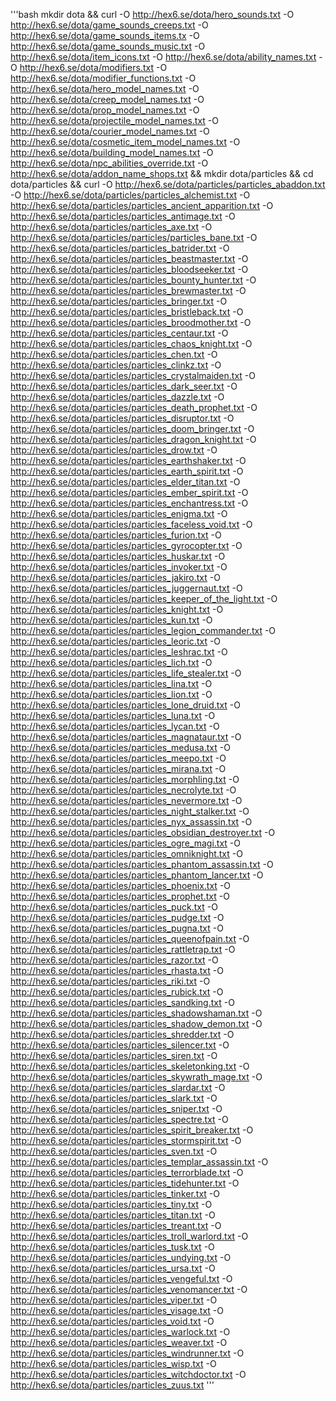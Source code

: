 '''bash
mkdir dota && 
curl -O http://hex6.se/dota/hero_sounds.txt -O http://hex6.se/dota/game_sounds_creeps.txt -O http://hex6.se/dota/game_sounds_items.tx -O http://hex6.se/dota/game_sounds_music.txt -O http://hex6.se/dota/item_icons.txt -O http://hex6.se/dota/ability_names.txt -O http://hex6.se/dota/modifiers.txt -O http://hex6.se/dota/modifier_functions.txt -O http://hex6.se/dota/hero_model_names.txt -O http://hex6.se/dota/creep_model_names.txt -O http://hex6.se/dota/prop_model_names.txt -O http://hex6.se/dota/projectile_model_names.txt -O http://hex6.se/dota/courier_model_names.txt -O http://hex6.se/dota/cosmetic_item_model_names.txt -O http://hex6.se/dota/building_model_names.txt -O http://hex6.se/dota/npc_abilities_override.txt -O http://hex6.se/dota/addon_name_shops.txt
&& mkdir dota/particles && cd dota/particles &&
curl -O http://hex6.se/dota/particles/particles_abaddon.txt -O http://hex6.se/dota/particles/particles_alchemist.txt -O http://hex6.se/dota/particles/particles_ancient_apparition.txt -O http://hex6.se/dota/particles/particles_antimage.txt -O http://hex6.se/dota/particles/particles_axe.txt -O http://hex6.se/dota/particles/particles/particles_bane.txt -O http://hex6.se/dota/particles/particles_batrider.txt -O http://hex6.se/dota/particles/particles_beastmaster.txt -O http://hex6.se/dota/particles/particles_bloodseeker.txt -O http://hex6.se/dota/particles/particles_bounty_hunter.txt -O http://hex6.se/dota/particles/particles_brewmaster.txt -O http://hex6.se/dota/particles/particles_bringer.txt -O http://hex6.se/dota/particles/particles_bristleback.txt -O http://hex6.se/dota/particles/particles_broodmother.txt -O http://hex6.se/dota/particles/particles_centaur.txt -O http://hex6.se/dota/particles/particles_chaos_knight.txt -O http://hex6.se/dota/particles/particles_chen.txt -O http://hex6.se/dota/particles/particles_clinkz.txt -O http://hex6.se/dota/particles/particles_crystalmaiden.txt -O http://hex6.se/dota/particles/particles_dark_seer.txt -O http://hex6.se/dota/particles/particles_dazzle.txt -O http://hex6.se/dota/particles/particles_death_prophet.txt -O http://hex6.se/dota/particles/particles_disruptor.txt -O http://hex6.se/dota/particles/particles_doom_bringer.txt -O http://hex6.se/dota/particles/particles_dragon_knight.txt -O http://hex6.se/dota/particles/particles_drow.txt -O http://hex6.se/dota/particles/particles_earthshaker.txt -O http://hex6.se/dota/particles/particles_earth_spirit.txt -O http://hex6.se/dota/particles/particles_elder_titan.txt -O http://hex6.se/dota/particles/particles_ember_spirit.txt -O http://hex6.se/dota/particles/particles_enchantress.txt -O http://hex6.se/dota/particles/particles_enigma.txt -O http://hex6.se/dota/particles/particles_faceless_void.txt -O http://hex6.se/dota/particles/particles_furion.txt -O http://hex6.se/dota/particles/particles_gyrocopter.txt -O http://hex6.se/dota/particles/particles_huskar.txt -O http://hex6.se/dota/particles/particles_invoker.txt -O http://hex6.se/dota/particles/particles_jakiro.txt -O http://hex6.se/dota/particles/particles_juggernaut.txt -O http://hex6.se/dota/particles/particles_keeper_of_the_light.txt -O http://hex6.se/dota/particles/particles_knight.txt -O http://hex6.se/dota/particles/particles_kun.txt -O http://hex6.se/dota/particles/particles_legion_commander.txt -O http://hex6.se/dota/particles/particles_leoric.txt -O http://hex6.se/dota/particles/particles_leshrac.txt -O http://hex6.se/dota/particles/particles_lich.txt -O http://hex6.se/dota/particles/particles_life_stealer.txt -O http://hex6.se/dota/particles/particles_lina.txt -O http://hex6.se/dota/particles/particles_lion.txt -O http://hex6.se/dota/particles/particles_lone_druid.txt -O http://hex6.se/dota/particles/particles_luna.txt -O http://hex6.se/dota/particles/particles_lycan.txt -O http://hex6.se/dota/particles/particles_magnataur.txt -O http://hex6.se/dota/particles/particles_medusa.txt -O http://hex6.se/dota/particles/particles_meepo.txt -O http://hex6.se/dota/particles/particles_mirana.txt -O http://hex6.se/dota/particles/particles_morphling.txt -O http://hex6.se/dota/particles/particles_necrolyte.txt -O http://hex6.se/dota/particles/particles_nevermore.txt -O http://hex6.se/dota/particles/particles_night_stalker.txt -O http://hex6.se/dota/particles/particles_nyx_assassin.txt -O http://hex6.se/dota/particles/particles_obsidian_destroyer.txt -O http://hex6.se/dota/particles/particles_ogre_magi.txt -O http://hex6.se/dota/particles/particles_omniknight.txt -O http://hex6.se/dota/particles/particles_phantom_assassin.txt -O http://hex6.se/dota/particles/particles_phantom_lancer.txt -O http://hex6.se/dota/particles/particles_phoenix.txt -O http://hex6.se/dota/particles/particles_prophet.txt -O http://hex6.se/dota/particles/particles_puck.txt -O http://hex6.se/dota/particles/particles_pudge.txt -O http://hex6.se/dota/particles/particles_pugna.txt -O http://hex6.se/dota/particles/particles_queenofpain.txt -O http://hex6.se/dota/particles/particles_rattletrap.txt -O http://hex6.se/dota/particles/particles_razor.txt -O http://hex6.se/dota/particles/particles_rhasta.txt -O http://hex6.se/dota/particles/particles_riki.txt -O http://hex6.se/dota/particles/particles_rubick.txt -O http://hex6.se/dota/particles/particles_sandking.txt -O http://hex6.se/dota/particles/particles_shadowshaman.txt -O http://hex6.se/dota/particles/particles_shadow_demon.txt -O http://hex6.se/dota/particles/particles_shredder.txt -O http://hex6.se/dota/particles/particles_silencer.txt -O http://hex6.se/dota/particles/particles_siren.txt -O http://hex6.se/dota/particles/particles_skeletonking.txt -O http://hex6.se/dota/particles/particles_skywrath_mage.txt -O http://hex6.se/dota/particles/particles_slardar.txt -O http://hex6.se/dota/particles/particles_slark.txt -O http://hex6.se/dota/particles/particles_sniper.txt -O http://hex6.se/dota/particles/particles_spectre.txt -O http://hex6.se/dota/particles/particles_spirit_breaker.txt -O http://hex6.se/dota/particles/particles_stormspirit.txt -O http://hex6.se/dota/particles/particles_sven.txt -O http://hex6.se/dota/particles/particles_templar_assassin.txt -O http://hex6.se/dota/particles/particles_terrorblade.txt -O http://hex6.se/dota/particles/particles_tidehunter.txt -O http://hex6.se/dota/particles/particles_tinker.txt -O http://hex6.se/dota/particles/particles_tiny.txt -O http://hex6.se/dota/particles/particles_titan.txt -O http://hex6.se/dota/particles/particles_treant.txt -O http://hex6.se/dota/particles/particles_troll_warlord.txt -O http://hex6.se/dota/particles/particles_tusk.txt -O http://hex6.se/dota/particles/particles_undying.txt -O http://hex6.se/dota/particles/particles_ursa.txt -O http://hex6.se/dota/particles/particles_vengeful.txt -O http://hex6.se/dota/particles/particles_venomancer.txt -O http://hex6.se/dota/particles/particles_viper.txt -O http://hex6.se/dota/particles/particles_visage.txt -O http://hex6.se/dota/particles/particles_void.txt -O http://hex6.se/dota/particles/particles_warlock.txt -O http://hex6.se/dota/particles/particles_weaver.txt -O http://hex6.se/dota/particles/particles_windrunner.txt -O http://hex6.se/dota/particles/particles_wisp.txt -O http://hex6.se/dota/particles/particles_witchdoctor.txt -O http://hex6.se/dota/particles/particles_zuus.txt
'''
